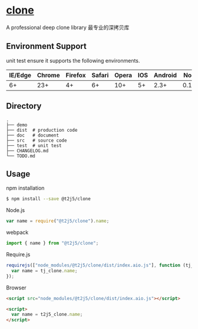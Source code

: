 # [clone](https://github.com/T2J5/clone)

A professional deep clone library 最专业的深拷贝库

## Environment Support

unit test ensure it supports the following environments.

| IE/Edge | Chrome | Firefox | Safari | Opera | IOS | Android | Node  |
| ------- | ------ | ------- | ------ | ----- | --- | ------- | ----- |
| 6+      | 23+    | 4+      | 6+     | 10+   | 5+  | 2.3+    | 0.10+ |

## Directory

```
.
├── demo
├── dist  # production code
├── doc   # document
├── src   # source code
├── test  # unit test
├── CHANGELOG.md
└── TODO.md
```

## Usage

npm installation

```bash
$ npm install --save @t2j5/clone
```

Node.js

```js
var name = require("@t2j5/clone").name;
```

webpack

```js
import { name } from "@t2j5/clone";
```

Require.js

```js
requirejs(["node_modules/@t2j5/clone/dist/index.aio.js"], function (tj_clone) {
  var name = tj_clone.name;
});
```

Browser

```html
<script src="node_modules/@t2j5/clone/dist/index.aio.js"></script>

<script>
  var name = t2j5_clone.name;
</script>
```
